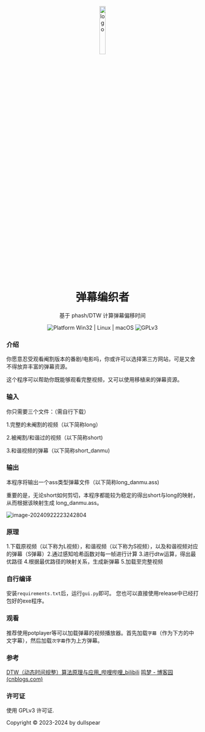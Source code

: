 <p align="center">
  <img width="18%" align="center" src="https://obssh.obs.cn-east-3.myhuaweicloud.com/img_sxy/202409231714145.png" alt="logo">
</p>
  <h1 align="center">
  弹幕编织者
</h1>

<p align="center">
  基于 phash/DTW 计算弹幕偏移时间
</p>
<p align="center">
  <a style="text-decoration:none">
    <img src="https://img.shields.io/badge/Platform-Win%20|%20Linux%20-blue?color=#4ec820" alt="Platform Win32 | Linux | macOS"/>
  </a>
  <a style="text-decoration:none">
    <img src="https://img.shields.io/badge/License-GPLv3-blue?color=#4ec820" alt="GPLv3"/>
  </a>
</p>



### 介绍

你愿意忍受观看阉割版本的番剧/电影吗，你或许可以选择第三方网站，可是又舍不得放弃丰富的弹幕资源。

这个程序可以帮助你既能够观看完整视频，又可以使用移植来的弹幕资源。



### 输入

你只需要三个文件：（需自行下载）

1.完整的未阉割的视频（以下简称long）

2.被阉割/和谐过的视频（以下简称short)

3.和谐视频的弹幕（以下简称short_danmu)



### 输出

本程序将输出一个ass类型弹幕文件（以下简称long_danmu.ass)

重要的是，无论short如何剪切，本程序都能较为稳定的得出short与long的映射，从而根据该映射生成 long_danmu.ass。





![image-20240922223242804](https://obssh.obs.cn-east-3.myhuaweicloud.com/img_sxy/202409222232993.png)





### 原理

1.下载原视频（以下称为L视频），和谐视频（以下称为S视频），以及和谐视频对应的弹幕（S弹幕）2.通过感知哈希函数对每一帧进行计算
3.进行dtw运算，得出最优路径
4.根据最优路径的映射关系，生成新弹幕
5.加载至完整视频


### 自行编译

安装`requirements.txt`后，运行`gui.py`即可。
您也可以直接使用release中已经打包好的exe程序。


### 观看
推荐使用potplayer等可以加载弹幕的视频播放器。首先加载`字幕`（作为下方的中文字幕），然后加载`次字幕`作为上方弹幕。 

### 参考

[DTW（动态时间规整）算法原理与应用_哔哩哔哩_bilibili](https://www.bilibili.com/video/BV12r4y1A7mT/?spm_id_from=333.788&vd_source=df034c933ea08326f3a58a38fa1c7fce)
 [鸣梦 - 博客园 (cnblogs.com)](https://www.cnblogs.com/HoEn/)







### 许可证

使用 GPLv3 许可证.

Copyright © 2023-2024 by dullspear

